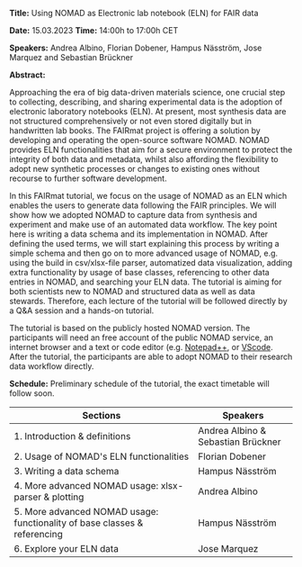 **Title:** Using NOMAD as Electronic lab notebook (ELN) for FAIR data

**Date:** 15.03.2023
**Time:** 14:00h to 17:00h CET

**Speakers:** Andrea Albino, Florian Dobener, Hampus Näsström, Jose Marquez and Sebastian Brückner

**Abstract:**

Approaching the era of big data-driven materials science, one crucial step to collecting, describing, and sharing experimental data is the adoption of electronic laboratory notebooks (ELN). At present, most synthesis data are not structured comprehensively or not even stored digitally but in handwritten lab books. The FAIRmat project is offering a solution by developing and operating the open-source software NOMAD. NOMAD provides ELN functionalities that aim for a secure environment to protect the integrity of both data and metadata, whilst also affording the flexibility to adopt new synthetic processes or changes to existing ones without recourse to further software development. 

In this FAIRmat tutorial, we focus on the usage of NOMAD as an ELN which enables the users to generate data following the FAIR principles. We will show how we adopted NOMAD to capture data from synthesis and experiment and make use of an automated data workflow. The key point here is writing a data schema and its implementation in NOMAD. After defining the used terms, we will start explaining this process by writing a simple schema and then go on to more advanced usage of NOMAD, e.g. using the build in csv/xlsx-file parser, automatized data visualization, adding extra functionality by usage of base classes, referencing to other data entries in NOMAD, and searching your ELN data. The tutorial is aiming for both scientists new to NOMAD and structured data as well as data stewards. Therefore, each lecture of the tutorial will be followed directly by a Q&A session and a hands-on tutorial. 

The tutorial is based on the publicly hosted NOMAD version. The participants will need an free account of the public NOMAD service, an internet browser and a text or code editor (e.g. [Notepad++](https://notepad-plus-plus.org/), or [VScode](https://code.visualstudio.com/). After the tutorial, the participants are able to adopt NOMAD to their research data workflow directly. 


**Schedule:**
Preliminary schedule of the tutorial, the exact timetable will follow soon. 

| Sections | Speakers | 
| - | - | 
| 1. Introduction & definitions | Andrea Albino & Sebastian Brückner |
| 2. Usage of NOMAD's ELN functionalities | Florian Dobener|  |  |
| 3. Writing a data schema | Hampus Näsström|  | |
| 4. More advanced NOMAD usage: xlsx-parser & plotting | Andrea Albino | - | - |
| 5. More advanced NOMAD usage: functionality of base classes & referencing | Hampus Näsström | | |
| 6. Explore your ELN data | Jose Marquez | | |



